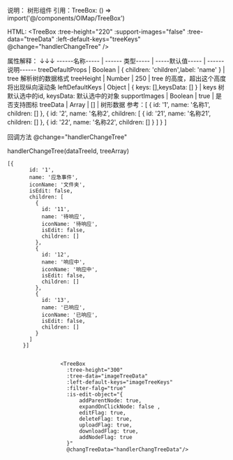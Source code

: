 
说明： 树形组件
引用：TreeBox: () => import('@/components/OlMap/TreeBox')


HTML:    <TreeBox :tree-height="220" :support-images="false" :tree-data="treeData" :left-default-keys="treeKeys" @change="handlerChangeTree" />


属性解释：
        ↓↓↓
------名称-----       | ------ 类型----- | -----默认值-----                                  | ------ 说明------
treeDefaultProps      | Boolean          | { children: 'children',label: 'name' }            | tree 解析树的数据格式
treeHeight            | Number           | 250                                               | tree 的高度，超出这个高度将出现纵向滚动条
leftDefaultKeys       | Object           | { keys: [],keysData: [] }                         | keys 树默认选中的id, keysData: 默认选中的对象
supportImages         | Boolean          | true                                              | 是否支持图标 
treeData              | Array            | []                                                | 树形数据
参考：[
      { id: '1', name: '名称1', children: [] },
      { id: '2', name: '名称2', children: [
                                            { id: '21', name: '名称21', children: [] },
                                            { id: '22', name: '名称22', children: [] }
                                            ] }
   ]
   
回调方法
   @change="handlerChangeTree"
   
   handlerChangeTree(dataTreeId, treeArray)
   
   
    [{
           id: '1',
           name: '应急事件',
           iconName: '文件夹',
           isEdit: false,
           children: [
             {
               id: '11',
               name: '待响应',
               iconName: '待响应',
               isEdit: false,
               children: []
             },
             {
               id: '12',
               name: '响应中',
               iconName: '响应中',
               isEdit: false,
               children: []
             },
             {
               id: '13',
               name: '已响应',
               iconName: '已响应',
               isEdit: false,
               children: []
             }
           ]
         }]
         
         
                     <TreeBox
                       :tree-height="300"
                       :tree-data="imageTreeData"
                       :left-default-keys="imageTreeKeys"
                       :filter-falg="true"
                       :is-edit-object="{
                           addParentNode: true,
                           expandOnClickNode: false ,
                           editFlag: true,
                           deleteFlag: true,
                           uploadFlag: true,
                           downloadFlag: true,
                           addNodeFlag: true
                       }"
                       @changTreeData="handlerChangTreeData"/>